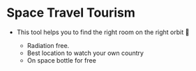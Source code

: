 # Space Travel Tourism
* This tool helps you to find the right room on the right orbit :rocket:

  * Radiation free.
  * Best location to watch your own country
  * On space bottle for free 
